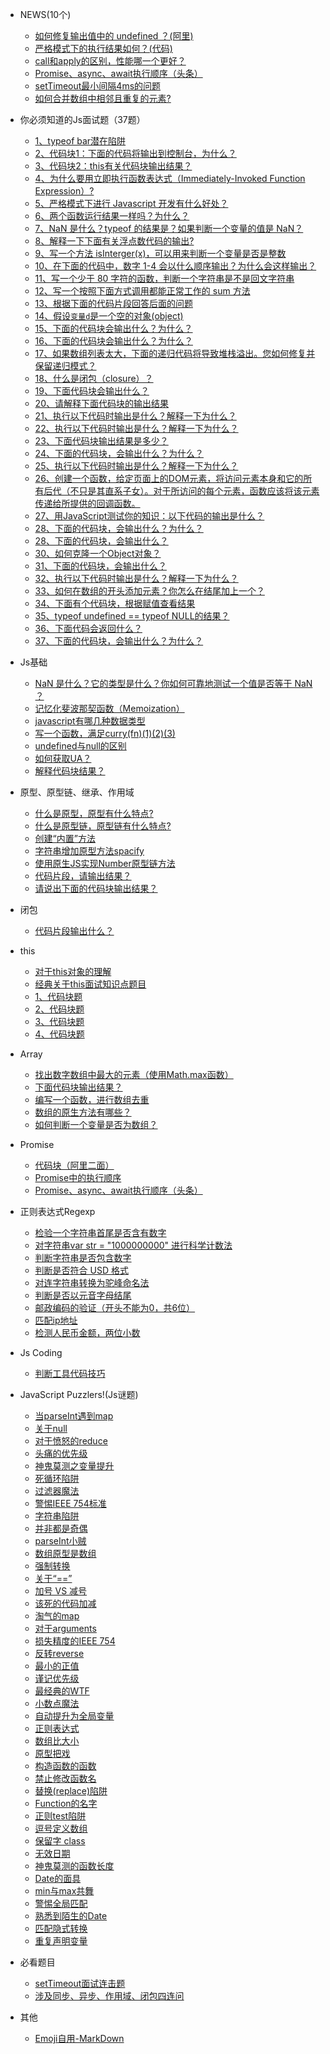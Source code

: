 * NEWS(10个)<span class="new"></span>
  * [如何修复输出值中的 undefined ？(阿里)](basic/js-1-13.md)
  * [严格模式下的执行结果如何？(代码)](basic/js-1-12.md)
  * [call和apply的区别，性能哪一个更好？](basic/js-1-11.md)
  * [Promise、async、await执行顺序（头条）](promise/p-2.md)
  * [setTimeout最小间隔4ms的问题](basic/settimeout.md)
  * [如何合并数组中相邻且重复的元素?](basic/js-1-14.md)

* 你必须知道的Js面试题（37题）
  * [1、typeof bar潜在陷阱 <i class='iconS'></i><i class='iconS'></i><i class='iconS'></i>](basic.md)
  * [2、代码块1：下面的代码将输出到控制台，为什么？](mustKnow/mk-1.md)
  * [3、代码块2：this有关代码块输出结果？<i class='iconS'></i><i class='iconS'></i><i class='iconS'></i>](mustKnow/mk-2.md)
  * [4、为什么要用立即执行函数表达式（Immediately-Invoked Function Expression）?](mustKnow/mk-3.md)
  * [5、严格模式下进行 Javascript 开发有什么好处？](mustKnow/mk-4.md)
  * [6、两个函数运行结果一样吗？为什么？](mustKnow/mk-5.md)
  * [7、NaN 是什么？typeof 的结果是？如果判断一个变量的值是 NaN？](mustKnow/mk-6.md)
  * [8、解释一下下面有关浮点数代码的输出?](mustKnow/mk-7.md)
  * [9、写一个方法 isInterger(x)，可以用来判断一个变量是否是整数](mustKnow/mk-8.md)
  * [10、在下面的代码中，数字 1-4 会以什么顺序输出？为什么会这样输出？](mustKnow/mk-9.md)
  * [11、写一个少于 80 字符的函数，判断一个字符串是不是回文字符串](mustKnow/mk-10.md)
  * [12、写一个按照下面方式调用都能正常工作的 sum 方法](mustKnow/mk-11.md)
  * [13、根据下面的代码片段回答后面的问题<i class='iconS'></i>](mustKnow/mk-12.md)
  * [14、假设`变量d`是一个空的对象(object)](mustKnow/mk-13.md)
  * [15、下面的代码块会输出什么？为什么？](mustKnow/mk-14.md)
  * [16、下面的代码块会输出什么？为什么？](mustKnow/mk-15.md)
  * [17、如果数组列表太大，下面的递归代码将导致堆栈溢出。您如何修复并保留递归模式？](mustKnow/mk-16.md)
  * [18、什么是闭包（closure）？](mustKnow/mk-17.md)
  * [19、下面代码块会输出什么？](mustKnow/mk-18.md)
  * [20、请解释下面代码块的输出结果](mustKnow/mk-19.md)
  * [21、执行以下代码时输出是什么？解释一下为什么？](mustKnow/mk-20.md)
  * [22、执行以下代码时输出是什么？解释一下为什么？](mustKnow/mk-21.md)
  * [23、下面代码块输出结果是多少？](mustKnow/mk-22.md)
  * [24、下面的代码块，会输出什么？为什么？](mustKnow/mk-23.md)
  * [25、执行以下代码时输出是什么？解释一下为什么？](mustKnow/mk-24.md)
  * [26、创建一个函数，给定页面上的DOM元素，将访问元素本身和它的所有后代（不只是其直系子女）。对于所访问的每个元素，函数应该将该元素传递给所提供的回调函数。](mustKnow/mk-25.md)
  * [27、用JavaScript测试你的知识：以下代码的输出是什么？<span class='new'></span>](mustKnow/mk-26.md)
  * [28、下面的代码块，会输出什么？为什么？<span class='new'></span>](mustKnow/mk-27.md)
  * [28、下面的代码块，会输出什么？](mustKnow/mk-28.md)
  * [30、如何克隆一个Object对象？](mustKnow/mk-29.md)
  * [31、下面的代码块，会输出什么？](mustKnow/mk-30.md)
  * [32、执行以下代码时输出是什么？解释一下为什么？](mustKnow/mk-31.md)
  * [33、如何在数组的开头添加元素？你怎么在结尾加上一个？](mustKnow/mk-32.md)
  * [34、下面有个代码块，根据赋值查看结果](mustKnow/mk-33.md)
  * [35、typeof undefined == typeof NULL的结果？](mustKnow/mk-34.md)
  * [36、下面代码会返回什么？](mustKnow/mk-35.md)
  * [37、下面的代码块，会输出什么？为什么？<span class='new'></span>](mustKnow/mk-36.md)

* Js基础
  * [NaN 是什么？它的类型是什么？你如何可靠地测试一个值是否等于 NaN ？](js-nan.md)
  * [<span></span>记忆化斐波那契函数（Memoization）](js-memoi.md)
  * [javascript有哪几种数据类型](basic/js-1-2.md)
  * [写一个函数，满足curry(fn)(1)(2)(3)](basic/js-1-3.md)
  * [undefined与null的区别](basic/js-1-7.md)
  * [如何获取UA？](basic/js-1-8.md)
  * [<span></span>解释代码块结果？](basic/js-1-10.md)

* 原型、原型链、继承、作用域
  * [什么是原型，原型有什么特点?](basic/pro-1.md)
  * [什么是原型链，原型链有什么特点?](basic/pro-2.md)
  * [创建“内置”方法 <i class='iconS'></i><i class='iconS'></i>](basic/js-1-1.md)
  * [字符串增加原型方法spacify](string-1.md)
  * [使用原生JS实现Number原型链方法](basic/js-1-4.md)
  * [代码片段，请输出结果？](basic/js-1-5.md)
  * [请说出下面的代码块输出结果？](basic/js-1-9.md)

* 闭包
  * [<span></span>代码片段输出什么？<i class='iconS'></i><i class='iconS'></i>](bb-1.md)

* this
  * [对于this对象的理解](this/this-1.md)
  * [经典关于this面试知识点题目](this/this-6.md)
  * [1、代码块题](this/this-2.md)
  * [2、代码块题](this/this-3.md)
  * [3、代码块题](this/this-4.md)
  * [4、代码块题](this/this-5.md)
  
* Array
  * [找出数字数组中最大的元素（使用Math.max函数）](array/array-5.md)
  * [下面代码块输出结果？](array/array-1.md)
  * [编写一个函数，进行数组去重](array/array-2.md)
  * [数组的原生方法有哪些？](array/array-3.md)
  * [<span></span>如何判断一个变量是否为数组？<i class='iconS'></i><i class='iconS'></i>](array/array-4.md)

* Promise
  * [<span></span>代码块（阿里二面）<span class="new"></span>](promise-1.md)
  * [<span></span>Promise中的执行顺序](promise/p-1.md)
  * [Promise、async、await执行顺序（头条）](promise/p-2.md)

* 正则表达式Regexp
  * [检验一个字符串首尾是否含有数字 <i class='iconS'></i><i class='iconS'></i>](regexp/regexp-1.md)
  * [<span></span>对字符串var str = "1000000000" 进行科学计数法](regexp/regexp-2.md)
  * [判断字符串是否包含数字](regexp/regexp-4.md)
  * [判断是否符合 USD 格式](regexp/regexp-5.md)
  * [对连字符串转换为驼峰命名法](regexp/regexp-6.md)
  * [判断是否以元音字母结尾](regexp/regexp-7.md)
  * [邮政编码的验证（开头不能为0，共6位）](regexp/regexp-8.md)
  * [匹配ip地址](regexp/regexp-9.md)
  * [检测人民币金额，两位小数](regexp/regexp-10.md)

* Js Coding
  * [判断工具代码技巧](codes.md)

* JavaScript Puzzlers!(Js谜题)
  * [当parseInt遇到map](reallyKnow/rk-1.md)
  * [关于null](reallyKnow/rk-2.md)
  * [对于愤怒的reduce](reallyKnow/rk-3.md)
  * [头痛的优先级](reallyKnow/rk-4.md)
  * [神鬼莫测之变量提升](reallyKnow/rk-5.md)
  * [死循环陷阱](reallyKnow/rk-6.md)
  * [过滤器魔法](reallyKnow/rk-7.md)
  * [警惕IEEE 754标准](reallyKnow/rk-8.md)
  * [字符串陷阱](reallyKnow/rk-9.md)
  * [并非都是奇偶](reallyKnow/rk-10.md)
  * [parseInt小贼](reallyKnow/rk-11.md)
  * [数组原型是数组](reallyKnow/rk-12.md)
  * [强制转换](reallyKnow/rk-13.md)
  * [关于“==”](reallyKnow/rk-14.md)
  * [加号 VS 减号](reallyKnow/rk-15.md)
  * [该死的代码加减](reallyKnow/rk-16.md)
  * [淘气的map](reallyKnow/rk-17.md)
  * [<span></span>对于arguments](reallyKnow/rk-18.md)
  * [损失精度的IEEE 754](reallyKnow/rk-19.md)
  * [反转reverse](reallyKnow/rk-20.md)
  * [最小的正值](reallyKnow/rk-21.md)
  * [谨记优先级](reallyKnow/rk-22.md)
  * [最经典的WTF](reallyKnow/rk-23.md)
  * [小数点魔法](reallyKnow/rk-24.md)
  * [自动提升为全局变量](reallyKnow/rk-25.md)
  * [正则表达式](reallyKnow/rk-26.md)
  * [数组比大小](reallyKnow/rk-27.md)
  * [原型把戏](reallyKnow/rk-28.md)
  * [构造函数的函数](reallyKnow/rk-29.md)
  * [禁止修改函数名](reallyKnow/rk-30.md)
  * [替换(replace)陷阱](reallyKnow/rk-31.md)
  * [Function的名字](reallyKnow/rk-32.md)
  * [正则test陷阱](reallyKnow/rk-33.md)
  * [逗号定义数组](reallyKnow/rk-34.md)
  * [保留字 class](reallyKnow/rk-35.md)
  * [无效日期](reallyKnow/rk-36.md)
  * [神鬼莫测的函数长度](reallyKnow/rk-37.md)
  * [Date的面具](reallyKnow/rk-38.md)
  * [min与max共舞](reallyKnow/rk-39.md)
  * [警惕全局匹配](reallyKnow/rk-40.md)
  * [熟悉到陌生的Date](reallyKnow/rk-41.md)
  * [匹配隐式转换](reallyKnow/rk-42.md)
  * [重复声明变量](reallyKnow/rk-43.md)

* 必看题目
  * [<span></span>setTimeout面试连击题](important-1.md)
  * [涉及同步、异步、作用域、闭包四连问](important/im-2.md)

* 其他
  * [Emoji自用-MarkDown](emoji.md)